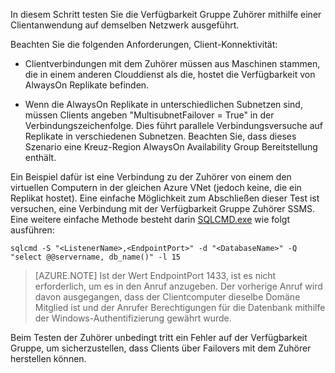 In diesem Schritt testen Sie die Verfügbarkeit Gruppe Zuhörer mithilfe einer Clientanwendung auf demselben Netzwerk ausgeführt.

Beachten Sie die folgenden Anforderungen, Client-Konnektivität:

- Clientverbindungen mit dem Zuhörer müssen aus Maschinen stammen, die in einem anderen Clouddienst als die, hostet die Verfügbarkeit von AlwaysOn Replikate befinden.

- Wenn die AlwaysOn Replikate in unterschiedlichen Subnetzen sind, müssen Clients angeben "MultisubnetFailover = True" in der Verbindungszeichenfolge. Dies führt parallele Verbindungsversuche auf Replikate in verschiedenen Subnetzen. Beachten Sie, dass dieses Szenario eine Kreuz-Region AlwaysOn Availability Group Bereitstellung enthält.

Ein Beispiel dafür ist eine Verbindung zu der Zuhörer von einem den virtuellen Computern in der gleichen Azure VNet (jedoch keine, die ein Replikat hostet). Eine einfache Möglichkeit zum Abschließen dieser Test ist versuchen, eine Verbindung mit der Verfügbarkeit Gruppe Zuhörer SSMS. Eine weitere einfache Methode besteht darin [SQLCMD.exe](https://technet.microsoft.com/library/ms162773.aspx) wie folgt ausführen:

    sqlcmd -S "<ListenerName>,<EndpointPort>" -d "<DatabaseName>" -Q "select @@servername, db_name()" -l 15

> [AZURE.NOTE] Ist der Wert EndpointPort 1433, ist es nicht erforderlich, um es in den Anruf anzugeben. Der vorherige Anruf wird davon ausgegangen, dass der Clientcomputer dieselbe Domäne Mitglied ist und der Anrufer Berechtigungen für die Datenbank mithilfe der Windows-Authentifizierung gewährt wurde.

Beim Testen der Zuhörer unbedingt tritt ein Fehler auf der Verfügbarkeit Gruppe, um sicherzustellen, dass Clients über Failovers mit dem Zuhörer herstellen können.